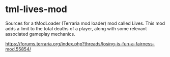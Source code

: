 # tml-lives-mod
Sources for a tModLoader (Terraria mod loader) mod called Lives. This mod adds a limit to the total deaths of a player, along with some relevant associated gameplay mechanics.

https://forums.terraria.org/index.php?threads/losing-is-fun-a-fairness-mod.55854/

